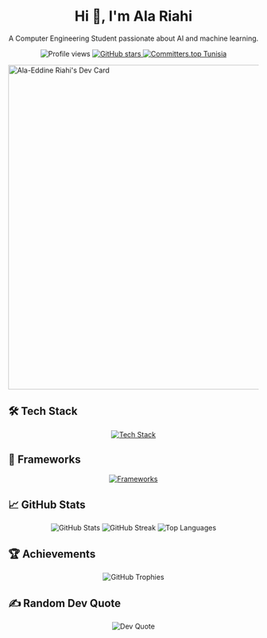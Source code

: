 <h1 align="center">Hi 👋, I'm Ala Riahi</h1>

<p align="center">A Computer Engineering Student passionate about AI and machine learning.</p>

<p align="center">
  <img src="https://komarev.com/ghpvc/?username=alaeddineriahi&label=Profile%20views&color=a88eff&style=flat" alt="Profile views" />
  <a href="https://github.com/alaeddineriahi?tab=repositories&q=&type=&language=&sort=stargazers">
    <img src="https://custom-icon-badges.demolab.com/github/stars/alaeddineriahi?color=ceb011&style=Star-yellow.svg&logo=star" alt="GitHub stars"/>
  </a>
  <a href="https://user-badge.committers.top/tunisia/alaeddineriahi">
    <img src="https://user-badge.committers.top/tunisia/alaeddineriahi.svg" alt="Committers.top Tunisia"/>


  <a href="https://app.daily.dev/alaeddineriahi"><img src="https://api.daily.dev/devcards/v2/kFL6KlP0tQwzls678Vy4P.png?type=wide&r=afg" width="652" alt="Ala-Eddine Riahi's Dev Card"/></a>
</p>

## 🛠️ Tech Stack
<p align="center">
  <a href="#">
    <img src="https://skillicons.dev/icons?i=python,c,cpp,java,html,css,js,php,bash,linux,arduino,git,&perline=8" alt="Tech Stack"/>
  </a>
</p>


## 🔧 Frameworks
<p align="center">
  <a href="#">
    <img src="https://skillicons.dev/icons?i=symfony,java,qt,flutter&perline=4" alt="Frameworks"/>
  </a>
</p>


## 📈 GitHub Stats
<p align="center">
  <img src="https://github-readme-stats.vercel.app/api?username=alaeddineriahi&theme=ambient_gradient&hide_border=false&include_all_commits=true&count_private=true" alt="GitHub Stats" />
  <img src="https://github-readme-streak-stats.herokuapp.com/?user=alaeddineriahi&theme=ambient_gradient&hide_border=false" alt="GitHub Streak" />
  <img src="https://github-readme-stats.vercel.app/api/top-langs/?username=alaeddineriahi&theme=ambient_gradient&hide_border=false&include_all_commits=true&count_private=true&layout=compact" alt="Top Languages" />
</p>

## 🏆 Achievements
<p align="center">
  <img src="https://github-profile-trophy.vercel.app/?username=alaeddineriahi&theme=ambient_gradient&no-frame=false&no-bg=false&margin-w=4" alt="GitHub Trophies" />
</p>

## ✍️ Random Dev Quote
<p align="center">
  <img src="https://quotes-github-readme.vercel.app/api?type=vertical&theme=tokyonight" alt="Dev Quote" />
</p>
